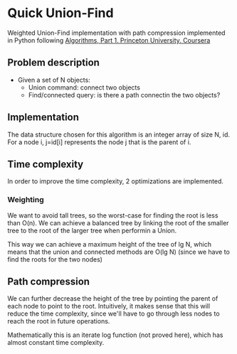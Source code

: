 # Quick Union-Find

Weighted Union-Find implementation with path compression implemented in Python following [Algorithms, Part 1. Princeton University. Coursera](https://www.coursera.org/learn/algorithms-part1/)

## Problem description
- Given a set of N objects:
  - Union command: connect two objects
  - Find/connected query: is there a path connectin the two objects?


## Implementation
The data structure chosen for this algorithm is an integer array of size N, id. For a node i, j=id[i] represents the node j that is the parent of i.

## Time complexity
In order to improve the time complexity, 2 optimizations are implemented.

### Weighting
We want to avoid tall trees, so the worst-case for finding the root is less than O(n). We can achieve a balanced tree by linking the root of the smaller tree to the root of the larger tree when performin a Union.

This way we can achieve a maximum height of the tree of lg N, which means that the union and connected methods are O(lg N) (since we have to find the roots for the two nodes)

## Path compression
We can further decrease the height of the tree by pointing the parent of each node to point to the root. Intuitively, it makes sense that this will reduce the time complexity, since we'll have to go through less nodes to reach the root in future operations.

Mathematically this is an iterate log function (not proved here), which has almost constant time complexity.


